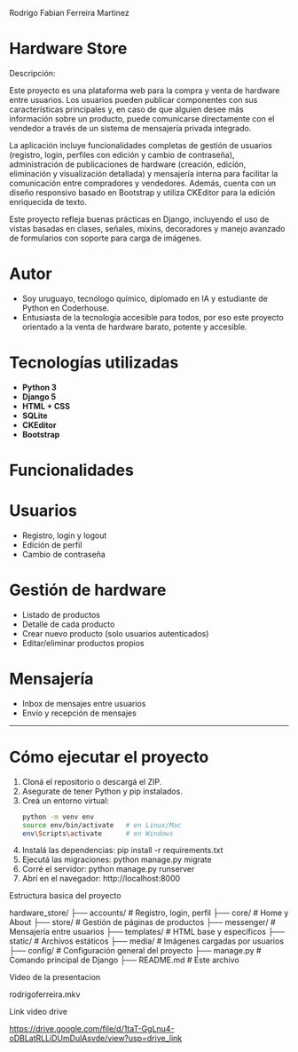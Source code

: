Rodrigo Fabian Ferreira Martinez

# Hardware Store

Descripción:

Este proyecto es una plataforma web para la compra y venta de hardware entre usuarios. Los usuarios pueden publicar componentes con sus características principales y, en caso de que alguien desee más información sobre un producto, puede comunicarse directamente con el vendedor a través de un sistema de mensajería privada integrado. 

La aplicación incluye funcionalidades completas de gestión de usuarios (registro, login, perfiles con edición y cambio de contraseña), administración de publicaciones de hardware (creación, edición, eliminación y visualización detallada) y mensajería interna para facilitar la comunicación entre compradores y vendedores. Además, cuenta con un diseño responsivo basado en Bootstrap y utiliza CKEditor para la edición enriquecida de texto.

Este proyecto refleja buenas prácticas en Django, incluyendo el uso de vistas basadas en clases, señales, mixins, decoradores y manejo avanzado de formularios con soporte para carga de imágenes.

# Autor

- Soy uruguayo, tecnólogo químico, diplomado en IA y estudiante de Python en Coderhouse.
- Entusiasta de la tecnología accesible para todos, por eso este proyecto orientado a la venta de hardware barato, potente y accesible.

# Tecnologías utilizadas

- **Python 3**
- **Django 5**
- **HTML + CSS**
- **SQLite** 
- **CKEditor** 
- **Bootstrap** 

# Funcionalidades

# Usuarios
- Registro, login y logout
- Edición de perfil
- Cambio de contraseña

# Gestión de hardware
- Listado de productos
- Detalle de cada producto
- Crear nuevo producto (solo usuarios autenticados)
- Editar/eliminar productos propios

# Mensajería
- Inbox de mensajes entre usuarios
- Envío y recepción de mensajes

---

# Cómo ejecutar el proyecto

1. Cloná el repositorio o descargá el ZIP.
2. Asegurate de tener Python y pip instalados.
3. Creá un entorno virtual:
   ```bash
   python -m venv env
   source env/bin/activate   # en Linux/Mac
   env\Scripts\activate      # en Windows
4. Instalá las dependencias:
    pip install -r requirements.txt
5. Ejecutá las migraciones:
    python manage.py migrate
6. Corré el servidor:
    python manage.py runserver
7. Abrí en el navegador: 
    http://localhost:8000


Estructura basica del proyecto

hardware_store/
├── accounts/         # Registro, login, perfil
├── core/             # Home y About
├── store/            # Gestión de páginas de productos
├── messenger/        # Mensajería entre usuarios
├── templates/        # HTML base y específicos
├── static/           # Archivos estáticos
├── media/            # Imágenes cargadas por usuarios
├── config/           # Configuración general del proyecto
├── manage.py         # Comando principal de Django
├── README.md         # Este archivo

Video de la presentacion

rodrigoferreira.mkv

Link video drive

https://drive.google.com/file/d/1taT-GgLnu4-oDBLatRLLiDUmDulAsvde/view?usp=drive_link 
